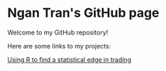 # Ngan Tran's GitHub page

Welcome to my GitHub repository!

Here are some links to my projects:

<a href="https://numbermuncher11.github.io/statistical-edge-for-futures-trading/">Using R to find a statistical edge in trading </a>

